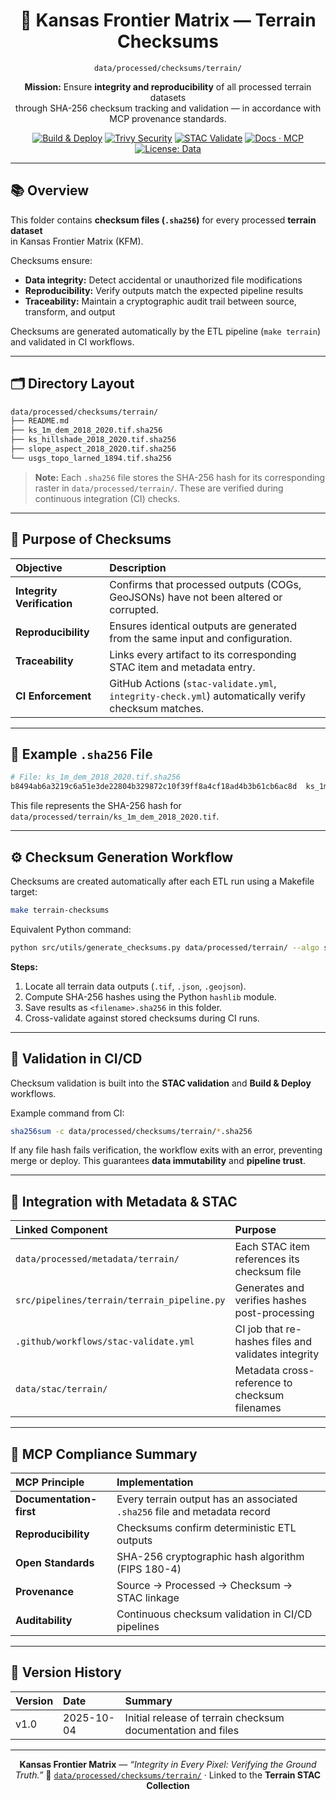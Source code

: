 <div align="center">

# 🧾 Kansas Frontier Matrix — Terrain Checksums  
`data/processed/checksums/terrain/`

**Mission:** Ensure **integrity and reproducibility** of all processed terrain datasets  
through SHA-256 checksum tracking and validation — in accordance with MCP provenance standards.

[![Build & Deploy](https://github.com/bartytime4life/Kansas-Frontier-Matrix/actions/workflows/site.yml/badge.svg)](../../../../.github/workflows/site.yml)
[![Trivy Security](https://github.com/bartytime4life/Kansas-Frontier-Matrix/actions/workflows/trivy.yml/badge.svg)](../../../../.github/workflows/trivy.yml)
[![STAC Validate](https://github.com/bartytime4life/Kansas-Frontier-Matrix/actions/workflows/stac-validate.yml/badge.svg)](../../../../.github/workflows/stac-validate.yml)
[![Docs · MCP](https://img.shields.io/badge/Docs-MCP-blue)](../../../../docs/)
[![License: Data](https://img.shields.io/badge/License-CC--BY%204.0-green)](../../../../LICENSE)

</div>

---

## 📚 Overview

This folder contains **checksum files (`.sha256`)** for every processed **terrain dataset**  
in Kansas Frontier Matrix (KFM).  

Checksums ensure:
- **Data integrity:** Detect accidental or unauthorized file modifications  
- **Reproducibility:** Verify outputs match the expected pipeline results  
- **Traceability:** Maintain a cryptographic audit trail between source, transform, and output  

Checksums are generated automatically by the ETL pipeline (`make terrain`) and validated in CI workflows.

---

## 🗂️ Directory Layout

```bash
data/processed/checksums/terrain/
├── README.md
├── ks_1m_dem_2018_2020.tif.sha256
├── ks_hillshade_2018_2020.tif.sha256
├── slope_aspect_2018_2020.tif.sha256
└── usgs_topo_larned_1894.tif.sha256
````

> **Note:** Each `.sha256` file stores the SHA-256 hash for its corresponding raster in
> `data/processed/terrain/`. These are verified during continuous integration (CI) checks.

---

## 🔐 Purpose of Checksums

| Objective                  | Description                                                                                        |
| :------------------------- | :------------------------------------------------------------------------------------------------- |
| **Integrity Verification** | Confirms that processed outputs (COGs, GeoJSONs) have not been altered or corrupted.               |
| **Reproducibility**        | Ensures identical outputs are generated from the same input and configuration.                     |
| **Traceability**           | Links every artifact to its corresponding STAC item and metadata entry.                            |
| **CI Enforcement**         | GitHub Actions (`stac-validate.yml`, `integrity-check.yml`) automatically verify checksum matches. |

---

## 🧮 Example `.sha256` File

```bash
# File: ks_1m_dem_2018_2020.tif.sha256
b8494ab6a3219c6a51e3de22804b329872c10f39ff8a4cf18ad4b3b61cb6ac8d  ks_1m_dem_2018_2020.tif
```

This file represents the SHA-256 hash for
`data/processed/terrain/ks_1m_dem_2018_2020.tif`.

---

## ⚙️ Checksum Generation Workflow

Checksums are created automatically after each ETL run using a Makefile target:

```bash
make terrain-checksums
```

Equivalent Python command:

```bash
python src/utils/generate_checksums.py data/processed/terrain/ --algo sha256
```

**Steps:**

1. Locate all terrain data outputs (`.tif`, `.json`, `.geojson`).
2. Compute SHA-256 hashes using the Python `hashlib` module.
3. Save results as `<filename>.sha256` in this folder.
4. Cross-validate against stored checksums during CI runs.

---

## 🧰 Validation in CI/CD

Checksum validation is built into the **STAC validation** and **Build & Deploy** workflows.

Example command from CI:

```bash
sha256sum -c data/processed/checksums/terrain/*.sha256
```

If any file hash fails verification, the workflow exits with an error, preventing merge or deploy.
This guarantees **data immutability** and **pipeline trust**.

---

## 🧩 Integration with Metadata & STAC

| Linked Component                            | Purpose                                             |
| :------------------------------------------ | :-------------------------------------------------- |
| `data/processed/metadata/terrain/`          | Each STAC item references its checksum file         |
| `src/pipelines/terrain/terrain_pipeline.py` | Generates and verifies hashes post-processing       |
| `.github/workflows/stac-validate.yml`       | CI job that re-hashes files and validates integrity |
| `data/stac/terrain/`                        | Metadata cross-reference to checksum filenames      |

---

## 🧠 MCP Compliance Summary

| MCP Principle           | Implementation                                                            |
| :---------------------- | :------------------------------------------------------------------------ |
| **Documentation-first** | Every terrain output has an associated `.sha256` file and metadata record |
| **Reproducibility**     | Checksums confirm deterministic ETL outputs                               |
| **Open Standards**      | SHA-256 cryptographic hash algorithm (FIPS 180-4)                         |
| **Provenance**          | Source → Processed → Checksum → STAC linkage                              |
| **Auditability**        | Continuous checksum validation in CI/CD pipelines                         |

---

## 📅 Version History

| Version | Date       | Summary                                                     |
| :------ | :--------- | :---------------------------------------------------------- |
| v1.0    | 2025-10-04 | Initial release of terrain checksum documentation and files |

---

<div align="center">

**Kansas Frontier Matrix** — *“Integrity in Every Pixel: Verifying the Ground Truth.”*
📍 [`data/processed/checksums/terrain/`](.) · Linked to the **Terrain STAC Collection**

</div>

